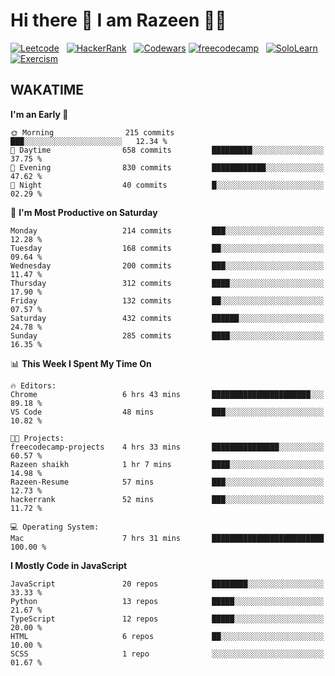# Hi there 👋 I am Razeen 👩‍💻


[![Leetcode](https://img.shields.io/badge/-LeetCode-FFA116?style=for-the-badge&logo=LeetCode&logoColor=black)](https://leetcode.com/razeenshaikh/)&nbsp;&nbsp;
[![HackerRank](https://img.shields.io/badge/-Hackerrank-2EC866?style=for-the-badge&logo=HackerRank&logoColor=white)](https://www.hackerrank.com/profile/razeen_m_shaikh)&nbsp;&nbsp;
[![Codewars](https://img.shields.io/badge/Codewars-B1361E?style=for-the-badge&logo=Codewars&logoColor=white)](https://www.codewars.com/users/razeen_shaikh)
[![freecodecamp](https://img.shields.io/badge/freecodecamp-27273D?style=for-the-badge&logo=freecodecamp&logoColor=white)](https://www.freecodecamp.org/razeen)&nbsp;&nbsp;
[![SoloLearn](https://img.shields.io/badge/-Sololearn-3a464b?style=for-the-badge&logo=Sololearn&logoColor=white)](https://www.sololearn.com/en/profile/30940776)&nbsp;&nbsp;
[![Exercism](https://img.shields.io/badge/Exercism-009CAB?style=for-the-badge&logo=exercism&logoColor=white)](https://exercism.org/profiles/Razeen-Shaikh)

## WAKATIME

<!--START_SECTION:waka-->
**I'm an Early 🐤** 

```text
🌞 Morning                215 commits         ███░░░░░░░░░░░░░░░░░░░░░░   12.34 % 
🌆 Daytime                658 commits         █████████░░░░░░░░░░░░░░░░   37.75 % 
🌃 Evening                830 commits         ████████████░░░░░░░░░░░░░   47.62 % 
🌙 Night                  40 commits          █░░░░░░░░░░░░░░░░░░░░░░░░   02.29 % 
```
📅 **I'm Most Productive on Saturday** 

```text
Monday                   214 commits         ███░░░░░░░░░░░░░░░░░░░░░░   12.28 % 
Tuesday                  168 commits         ██░░░░░░░░░░░░░░░░░░░░░░░   09.64 % 
Wednesday                200 commits         ███░░░░░░░░░░░░░░░░░░░░░░   11.47 % 
Thursday                 312 commits         ████░░░░░░░░░░░░░░░░░░░░░   17.90 % 
Friday                   132 commits         ██░░░░░░░░░░░░░░░░░░░░░░░   07.57 % 
Saturday                 432 commits         ██████░░░░░░░░░░░░░░░░░░░   24.78 % 
Sunday                   285 commits         ████░░░░░░░░░░░░░░░░░░░░░   16.35 % 
```


📊 **This Week I Spent My Time On** 

```text
🔥 Editors: 
Chrome                   6 hrs 43 mins       ██████████████████████░░░   89.18 % 
VS Code                  48 mins             ███░░░░░░░░░░░░░░░░░░░░░░   10.82 % 

🐱‍💻 Projects: 
freecodecamp-projects    4 hrs 33 mins       ███████████████░░░░░░░░░░   60.57 % 
Razeen shaikh            1 hr 7 mins         ████░░░░░░░░░░░░░░░░░░░░░   14.98 % 
Razeen-Resume            57 mins             ███░░░░░░░░░░░░░░░░░░░░░░   12.73 % 
hackerrank               52 mins             ███░░░░░░░░░░░░░░░░░░░░░░   11.72 % 

💻 Operating System: 
Mac                      7 hrs 31 mins       █████████████████████████   100.00 % 
```

**I Mostly Code in JavaScript** 

```text
JavaScript               20 repos            ████████░░░░░░░░░░░░░░░░░   33.33 % 
Python                   13 repos            █████░░░░░░░░░░░░░░░░░░░░   21.67 % 
TypeScript               12 repos            █████░░░░░░░░░░░░░░░░░░░░   20.00 % 
HTML                     6 repos             ██░░░░░░░░░░░░░░░░░░░░░░░   10.00 % 
SCSS                     1 repo              ░░░░░░░░░░░░░░░░░░░░░░░░░   01.67 % 
```




<!--END_SECTION:waka-->
